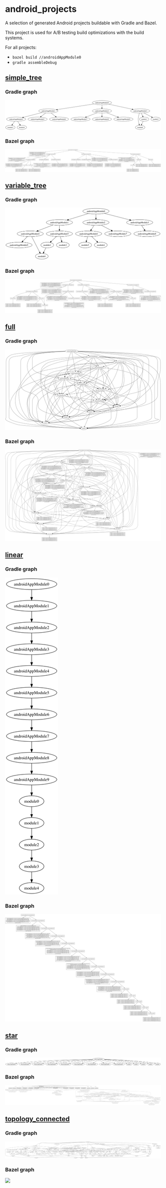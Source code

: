 # android_projects

A selection of generated Android projects buildable with Gradle and Bazel.

This project is used for A/B testing build optimizations with the build systems.

For all projects:

- `bazel build //androidAppModule0`
- `gradle assembleDebug`

## [simple_tree](/simple_tree)

### Gradle graph

![](simple_tree/gradle_graph.png)

### Bazel graph

![](simple_tree/bazel_graph.png)

## [variable_tree](/variable_tree)

### Gradle graph

![](variable_tree/gradle_graph.png)

### Bazel graph

![](variable_tree/bazel_graph.png)

## [full](/full)

### Gradle graph

![](full/gradle_graph.png)

### Bazel graph

![](full/bazel_graph.png)

## [linear](/linear)

### Gradle graph

![](linear/gradle_graph.png)

### Bazel graph

![](linear/bazel_graph.png)

## [star](/star)

### Gradle graph

![](star/gradle_graph.png)

### Bazel graph

![](star/bazel_graph.png)

## [topology_connected](/topology_connected)

### Gradle graph

![](topology_connected/gradle_graph.png)

### Bazel graph

![](topology_connected/bazel_graph.png)
